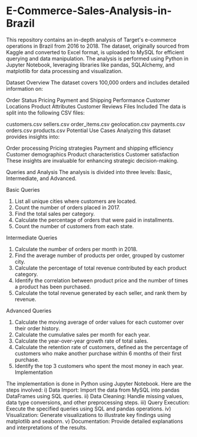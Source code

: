 # E-Commerce-Sales-Analysis-in-Brazil
This repository contains an in-depth analysis of Target's e-commerce operations in Brazil from 2016 to 2018. The dataset, originally sourced from Kaggle and converted to Excel format, is uploaded to MySQL for efficient querying and data manipulation. The analysis is performed using Python in Jupyter Notebook, leveraging libraries like pandas, SQLAlchemy, and matplotlib for data processing and visualization.

Dataset Overview
The dataset covers 100,000 orders and includes detailed information on:

Order Status
Pricing
Payment and Shipping Performance
Customer Locations
Product Attributes
Customer Reviews
Files Included
The data is split into the following CSV files:

customers.csv
sellers.csv
order_items.csv
geolocation.csv
payments.csv
orders.csv
products.csv
Potential Use Cases
Analyzing this dataset provides insights into:

Order processing
Pricing strategies
Payment and shipping efficiency
Customer demographics
Product characteristics
Customer satisfaction
These insights are invaluable for enhancing strategic decision-making.

Queries and Analysis
The analysis is divided into three levels: Basic, Intermediate, and Advanced.

Basic Queries
1) List all unique cities where customers are located.
2) Count the number of orders placed in 2017.
3) Find the total sales per category.
4) Calculate the percentage of orders that were paid in installments.
5) Count the number of customers from each state.
   
Intermediate Queries
1) Calculate the number of orders per month in 2018.
2) Find the average number of products per order, grouped by customer city.
3) Calculate the percentage of total revenue contributed by each product category.
4) Identify the correlation between product price and the number of times a product has been purchased.
5) Calculate the total revenue generated by each seller, and rank them by revenue.
   
Advanced Queries
1) Calculate the moving average of order values for each customer over their order history.
2) Calculate the cumulative sales per month for each year.
3) Calculate the year-over-year growth rate of total sales.
4) Calculate the retention rate of customers, defined as the percentage of customers who make another purchase within 6 months of their first purchase.
5) Identify the top 3 customers who spent the most money in each year.
Implementation

The implementation is done in Python using Jupyter Notebook. Here are the steps involved:
i) Data Import: Import the data from MySQL into pandas DataFrames using SQL queries.
ii) Data Cleaning: Handle missing values, data type conversions, and other preprocessing steps.
iii) Query Execution: Execute the specified queries using SQL and pandas operations.
iv) Visualization: Generate visualizations to illustrate key findings using matplotlib and seaborn.
v) Documentation: Provide detailed explanations and interpretations of the results.
